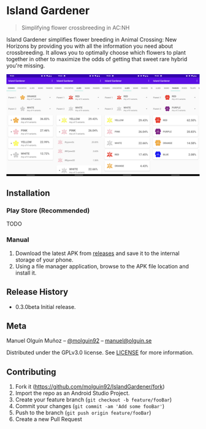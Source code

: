 # Island Gardener
> Simplifying flower crossbreeding in AC:NH

Island Gardener simplifies flower breeding in Animal Crossing: New Horizons by providing you with all the information you need about crossbreeding.
It allows you to optimally choose which flowers to plant together in other to maximize the odds of getting that sweet rare hybrid you're missing.

![](./screenshots/header.png)
## Installation

### Play Store (Recommended)
TODO

### Manual

1. Download the latest APK from [releases](https://github.com/molguin92/IslandGardener/releases) and save it to the internal storage of your phone.
2. Using a file manager application, browse to the APK file location and install it.

## Release History

* 0.3.0beta Initial release.

## Meta

Manuel Olguín Muñoz – [@molguin92](https://twitter.com/molguin92) – manuel@olguin.se

Distributed under the GPLv3.0 license. See [LICENSE](LICENSE) for more information.

## Contributing

1. Fork it (<https://github.com/molguin92/IslandGardener/fork>)
2. Import the repo as an Android Studio Project.
3. Create your feature branch (`git checkout -b feature/fooBar`)
4. Commit your changes (`git commit -am 'Add some fooBar'`)
5. Push to the branch (`git push origin feature/fooBar`)
6. Create a new Pull Request
